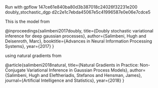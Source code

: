 Run with
gpflow 147ce61e840ba80d3b387018c24026f32231e200
doubly_stochastic_dgp d2c2e1c7ebda45067e5c41996587e0e06e7cdce5

This is the model from

@inproceedings{salimbeni2017doubly,
  title={Doubly stochastic variational inference for deep gaussian processes},
  author={Salimbeni, Hugh and Deisenroth, Marc},
  booktitle={Advances in Neural Information Processing Systems},
  year={2017}
}

using natural gradients from

@article{salimbeni2018natural,
  title={Natural Gradients in Practice: Non-Conjugate Variational Inference in Gaussian Process Models},
  author={Salimbeni, Hugh and Eleftheriadis, Stefanos and Hensman, James},
  journal={Artificial Intelligence and Statistics},
  year={2018}
}
